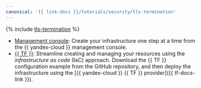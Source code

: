 ```yaml
---
canonical: '{{ link-docs }}/tutorials/security/tls-termination'
---
```


{% include [tls-termination](../../../_tutorials/security/tls-termination.md) %}

* [Management console](console.md): Create your infrastructure one step at a time from the {{ yandex-cloud }} management console.
* [{{ TF }}](terraform.md): Streamline creating and managing your resources using the _infrastructure as code_ (IaC) approach. Download the {{ TF }} configuration example from the GitHub repository, and then deploy the infrastructure using the [{{ yandex-cloud }} {{ TF }} provider]({{ tf-docs-link }}).